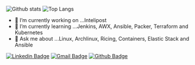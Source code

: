 ![Github stats](https://github-readme-stats.vercel.app/api?username=vitor-tex&layout=compact&theme=merko)
![Top Langs](https://github-readme-stats.vercel.app/api//top-langs?username=vitor-tex&show_icons=truea&layout=compact&theme=dark)

- 🔭 I’m currently working on ...Intelipost
- 🌱 I’m currently learning ...Jenkins, AWX, Ansible, Packer, Terraform and Kubernetes
- 💬 Ask me about ...Linux, Archlinux, Ricing, Containers, Elastic Stack and Ansible

[![Linkedin Badge](https://img.shields.io/badge/-LinkedIn-blue?style=flat-square&logo=Linkedin&logoColor=white&link=https://www.linkedin.com/in/vitor-emmanuel-5b2143a1)](https://www.linkedin.com/in/vitor-emmanuel-5b2143a1)
[![Gmail Badge](https://img.shields.io/badge/-Gmail-c14438?style=flat-square&logo=Gmail&logoColor=white&link=mailto:seu_email)](mailto:emmanuel.fuao@gmail.com)
[![Github Badge](https://img.shields.io/badge/-Github-000?style=flat-square&logo=Github&logoColor=white&link=https://github.com/vitor-tex)](https://github.com/vitor-tex)
